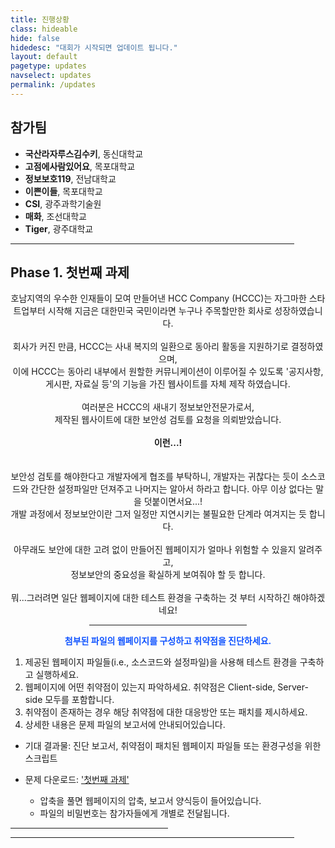 ```yaml
---
title: 진행상황
class: hideable
hide: false
hidedesc: "대회가 시작되면 업데이트 됩니다."
layout: default
pagetype: updates
navselect: updates
permalink: /updates
---
```

## 참가팀 

* **국산라자루스김수키**, 동신대학교
* **고점에사람있어요**, 목포대학교
* **정보보호119**, 전남대학교
* **이쁜이들**, 목포대학교
* **CSI**, 광주과학기술원
* **매화**, 조선대학교
* **Tiger**, 광주대학교

<p></p><hr style="width:90%;"><p></p>

## Phase 1. 첫번째 과제

<center>

호남지역의 우수한 인재들이 모여 만들어낸 HCC Company (HCCC)는 자그마한 스타트업부터 시작해 지금은 대한민국 국민이라면 누구나 주목할만한 회사로 성장하였습니다. <br>
<br>
회사가 커진 만큼, HCCC는 사내 복지의 일환으로 동아리 활동을 지원하기로 결정하였으며,<br>
이에 HCCC는 동아리 내부에서 원할한 커뮤니케이션이 이루어질 수 있도록 '공지사항, 게시판, 자료실 등'의 기능을 가진 웹사이트를 자체 제작 하였습니다.  <br>
<br>
여러분은 HCCC의 새내기 정보보안전문가로서, <br>
제작된 웹사이트에 대한 보안성 검토를 요청을 의뢰받았습니다.  <br>
<br>
<b> 이런...! </b><br>
<br>   
보안성 검토를 해야한다고 개발자에게 협조를 부탁하니, 개발자는 귀찮다는 듯이 소스코드와 간단한 설정파일만 던져주고 나머지는 알아서 하라고 합니다. 아무 이상 없다는 말을 덧붙이면서요...!  <br>
개발 과정에서 정보보안이란 그저 일정만 지연시키는 불필요한 단계라 여겨지는 듯 합니다.  <br>
<br>
아무래도 보안에 대한 고려 없이 만들어진 웹페이지가 얼마나 위험할 수 있을지 알려주고, <br>
정보보안의 중요성을 확실하게 보여줘야 할 듯 합니다. <br>
<br>
뭐...그러려면 일단 웹페이지에 대한 테스트 환경을 구축하는 것 부터 시작하긴 해야하겠네요! <br>
<p></p><hr style="width:50%;"><p></p>
<b style="font-weight: 700;color:#1154FF"> 첨부된 파일의 웹페이지를 구성하고 취약점을 진단하세요. </b>
</center>

1. 제공된 웹페이지 파일들(i.e., 소스코드와 설정파일)을 사용해 테스트 환경을 구축하고 실행하세요.
2. 웹페이지에 어떤 취약점이 있는지 파악하세요. 취약점은 Client-side, Server-side 모두를 포함합니다.
3. 취약점이 존재하는 경우 해당 취약점에 대한 대응방안 또는 패치를 제시하세요.
4. 상세한 내용은 문제 파일의 보고서에 안내되어있습니다.
   
* 기대 결과물: 진단 보고서, 취약점이 패치된 웹페이지 파일들 또는 환경구성을 위한 스크립트
  
* 문제 다운로드: ['첫번째 과제'](pds/hccc2022_p11.zip)  
    - 압축을 풀면 웹페이지의 압축, 보고서 양식등이 들어있습니다. 
    - 파일의 비밀번호는 참가자들에게 개별로 전달됩니다. 
  
<p></p><hr style="width:50%;"><p></p>

<p></p><hr style="width:90%;"><p></p>